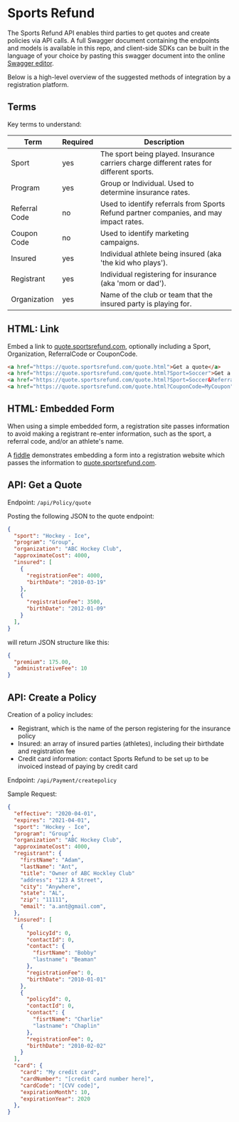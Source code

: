 # Sports Refund 

The Sports Refund API enables third parties to get quotes and create policies via API calls. A full Swagger document containing the endpoints and models is available in this repo, and client-side SDKs can be built in the language of your choice by pasting this swagger document into the online [Swagger editor](http://editor.swagger.io/).

Below is a high-level overview of the suggested methods of integration by a registration platform.

## Terms

Key terms to understand:

|Term|Required|Description|
|-|-|-|
|Sport|yes|The sport being played. Insurance carriers charge different rates for different sports.|
|Program|yes|Group or Individual. Used to determine insurance rates.|
|Referral Code|no|Used to identify referrals from Sports Refund partner companies, and may impact rates.|
|Coupon Code|no|Used to identify marketing campaigns.|
|Insured|yes|Individual athlete being insured (aka 'the kid who plays').|
|Registrant|yes|Individual registering for insurance (aka 'mom or dad').|
|Organization|yes|Name of the club or team that the insured party is playing for.|

## HTML: Link

Embed a link to [quote.sportsrefund.com](https://quote.sportsrefund.com/quote.html), optionally including a Sport, Organization, ReferralCode or CouponCode.

```html
<a href="https://quote.sportsrefund.com/quote.html">Get a quote</a>
<a href="https://quote.sportsrefund.com/quote.html?Sport=Soccer">Get a quote</a>
<a href="https://quote.sportsrefund.com/quote.html?Sport=Soccer&ReferralCode=SomeCode">Get a quote</a>
<a href="https://quote.sportsrefund.com/quote.html?CouponCode=MyCoupon">Get a quote</a>
```

## HTML: Embedded Form

When using a simple embedded form, a registration site passes information to avoid making a registrant re-enter information, such as the sport, a referral code, and/or an athlete's name.

A [fiddle](https://jsfiddle.net/otpam3qb/1/) demonstrates embedding a form into a registration website which passes the information to [quote.sportsrefund.com](https://quote.sportsrefund.com/quote.html).


## API: Get a Quote

Endpoint: `/api/Policy/quote`

Posting the following JSON to the quote endpoint:

``` json
{
  "sport": "Hockey - Ice",
  "program": "Group",
  "organization": "ABC Hockey Club",
  "approximateCost": 4000,
  "insured": [
    {
      "registrationFee": 4000,
      "birthDate": "2010-03-19"
    },
    {
      "registrationFee": 3500,
      "birthDate": "2012-01-09"
    }
  ],
}
```

will return JSON structure like this:

``` json
{
  "premium": 175.00,
  "administrativeFee": 10
}
```

## API: Create a Policy

Creation of a policy includes:

- Registrant, which is the name of the person registering for the insurance policy
- Insured: an array of insured parties (athletes), including their birthdate and registration fee
- Credit card information: contact Sports Refund to be set up to be invoiced instead of paying by credit card

Endpoint: `/api/Payment/createpolicy`

Sample Request:

``` json
{
  "effective": "2020-04-01",
  "expires": "2021-04-01",
  "sport": "Hockey - Ice",
  "program": "Group",
  "organization": "ABC Hockey Club",
  "approximateCost": 4000,
  "registrant": {
    "firstName": "Adam",
    "lastName": "Ant",
    "title": "Owner of ABC Hockley Club"
    "address": "123 A Street",
    "city": "Anywhere",
    "state": "AL",
    "zip": "11111",
    "email": "a.ant@gmail.com",
  },
  "insured": [
    {
      "policyId": 0,
      "contactId": 0,
      "contact": {
        "fisrtName": "Bobby"
        "lastname": "Beaman"
      },
      "registrationFee": 0,
      "birthDate": "2010-01-01"
    },
    {
      "policyId": 0,
      "contactId": 0,
      "contact": {
        "fisrtName": "Charlie"
        "lastname": "Chaplin"
      },
      "registrationFee": 0,
      "birthDate": "2010-02-02"
    }
  ],
  "card": {
    "card": "My credit card",
    "cardNumber": "[credit card number here]",
    "cardCode": "[CVV code]",
    "expirationMonth": 10,
    "expirationYear": 2020
  },
}
```
